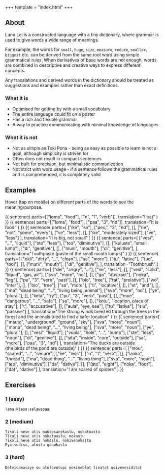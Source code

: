 +++
template = "index.html"
+++
## About

Luno Lei is a constructed language with a tiny dictionary,
where grammar is used to give words a wide range of
meanings.

For example, the words for `small`, `huge`, `size`,
`measure`, `reduce`, `smaller`, `biggest` etc. can be
derived from the same root word using simple
grammatical rules. When derivatives of base words
are not enough, words are combined in descriptive
and creative ways to express different concepts.

Any translations and derived words in the dictionary
should be treated as suggestions and examples rather
than exact definitions.

### What it is
* Optimised for getting by with a small vocabulary
* The entire language could fit on a poster
* Has a rich and flexible grammar
* A way to practice communicating with minimal knowledge
  of languages

### What it is not
* Not as simple as Toki Pona - being as easy as possible to learn is not a goal, although simplicity is striven for
* Often does not result in compact sentences
* Not built for precision, but minimalistic communication
* Not strict with word usage - if a sentence follows the
  grammatical rules and is comprehended, it is completely valid

## Examples

Hover (tap on mobile) on different parts of the
words to see the meaning/purpose.

{{ sentence(
    parts=[["loma", "food"], ["n", "1", "verb"]],
    translation="I eat"
) }}
{{ sentence(
    parts=[["loma", "food"], ["paa", "3", "nd"]],
    translation="It is food"
) }}
{{ sentence(
    parts=[
        ["ike", "sa"],
        ["pes,", "3", "nd"],
        [],
        ["ne", "not", "some", "every"],
        ["ve", "less"],
        [],
        ["ike", "moderately sized"],
        ["ve", "less"]
    ],
    translation="It is big, not small"
) }}
{{ sentence(
    parts=[
        ["vesi", "...", "liquid"],
        ["ste", "less"],
        ["teo", "diminutive"],
        [],
        ["kuluste", "small lump"],
        ["di", "genitive"],
        [],
        ["muni", "mouth"],
        ["di", "genitive"],
    ],
    translation="Toothpaste (paste of the small mouth lumps)"
) }}
{{ sentence(
    parts=[
        ["ekli", "dirty", "...", "clean"],
        ["sa", "more"],
        ["tu", "lative"],
        ["tuo", "tool"],
        [],
        ["muni", "mouth"],
        ["di", "genitive"],
    ],
    translation="Toothbrush"
) }}
{{ sentence(
    parts=[
        ["dei", "angry", "..."],
        ["ve", "less"],
        [],
        ["vesi", "solid", "liquid", "gas, air"],
        ["sva", "more", "nd"],
        [],
        ["go", "abstract"],
        ["noka", "leg"],
        ["pu", "3", "verb", "past"],
        [],
        ["bio", "tree"],
        ["tat", "prolative"],
        ["wo", "inter"],
        [],
        ["bio", "tree"],
        ["sa", "more"],
        ["ti", "locative"],
        [],
        ["et", "and"],
        [],
        ["ma", "dead being", "...", "living being, animal"],
        ["sva", "more", "nd"],
        ["ye", "plural"],
        [],
        ["keta", "try"],
        ["pu", "3", "verb", "past"],
        [],
        ["mue", "dangerous", "...", "safe"],
        ["sa", "more"],
        [],
        ["kotu", "location, place of stay"],
        ["t", "accusative"],
        [],
        ["aula", "eye, see"],
        ["tu", "lative"],
        ["slu", "passive"]
    ],
    translation="The strong winds breezed through the trees in the forest and the animals tried to find a safer location"
) }}
{{ sentence(
    parts=[
        ["mauto", "underground", "ground", "sky"],
        ["sva", "more", "noun"],
        ["mona", "dead being", "...", "living being"],
        ["sva", "more", "noun"],
        ["ye", "plural"],
        [],
        ["vesi", "liquid"],
        ["vuola", "hole", "...", "bump"],
        ["ste", "less", "noun"],
        ["di", "genitive"],
        [],
        ["sita", "inside", "core", "outside"],
        ["sa", "more"],
        ["paa", "3", "nd"]
    ],
    translation="The ducks are outside<br>(the birds of the pond are outside)"
) }}
{{ sentence(
    parts=[
        ["mou", "scared", "...", "secure"],
        ["ve", "less"],
        ["n", "1", "verb"],
        [],
        ["lanka", "thread"],
        ["ma", "dead thing", "...", "living thing"],
        ["sva", "more", "noun"],
        ["teo", "diminutive"],
        ["da", "dative"],
        [],
        ["(ato", "eight"],
        ["noka", "foot"],
        ["da)", "dative"]
    ],
    translation="I am scared of spiders"
)
}}

## Exercises

### 1 (easy)
```
Tama kiasa selavepaa
```

### 2 (medium)
```
Tikoli neve utis mautosanokaslu, nokatuastu
Tikoli neve utis nokatuaslu, nokastu
Tikoli neve utis nokaslu, nokivenokastu
Eya sudisa, alustu gonokaslu
```

### 3 (hard)
```
Deleisamasaye su alulavotupi nokimeblot linatat usivevesiditat
```